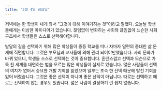 ```yaml
---
title: '3월 4일 금요일'
---
```

저녁에는 한 학생이 내게 와서 "그것에 대해 이야기하는 것"이라고 말했다. 오늘날 학생들에게는 이상한 아이디어가 있습니다. 끊임없이 변화하는 사회와 끊임없이 느슨한 사회 구조에서 학생들은 스스로 선택해야합니다.

발달의 길을 선택하기 위해 많은 학생들이 중등 학교를 떠나 자마자 일련의 중대한 삶 문제에 직면합니다. 그것은 부모님과 교사들에 의해 관리 되어야만했습니다. 사회 문화가 바뀌 었으니, 학생들 스스로 선택하는 것이 중요합니다. 혼란스럽고 선택과 모순으로 가득 찬 세계를 대면하는 법을 모르는 많은 학생들이 실제로 있습니다. 많은 사람들이 선택의 여지가 없어서 중요한 개발 기회를 잃었으며 일부는 조숙 한 선택 때문에 발전 기회를 잃어 버렸습니다. 그것은 좋은 선택이 아니며 좋은 선택이 아닙니다. 때로는 선택하고 때로는 선택하지 않는 경우도 있습니다. 젊은 사람이 결정하기 란 쉽지 않습니다.

